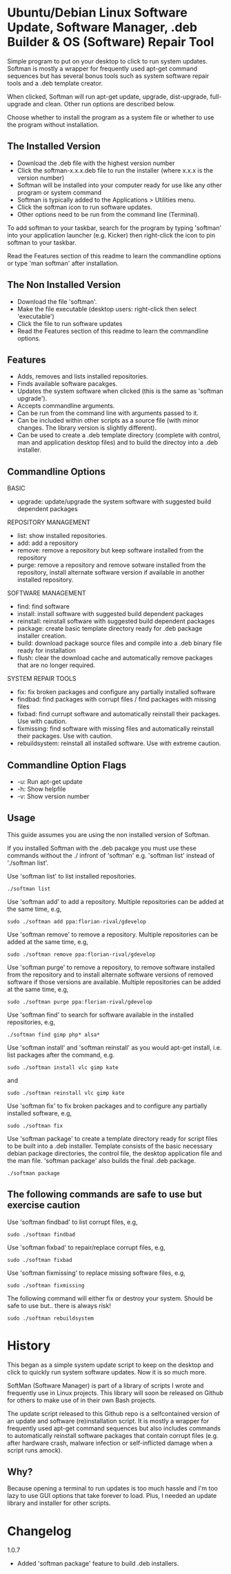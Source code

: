 # Ubuntu/Debian Linux Software Update, Software Manager, .deb Builder & OS (Software) Repair Tool
Simple program to put on your desktop to click to run system updates. Softman is mostly a wrapper for frequently used apt-get command sequences but has several bonus tools such as system software repair tools and a .deb template creator.

When clicked, Softman will run apt-get update, upgrade, dist-upgrade, full-upgrade and clean. Other run options are described below.

Choose whether to install the program as a system file or whether to use the program without installation.

## The Installed Version

* Download the .deb file with the highest version number
* Click the softman-x.x.x.deb file to run the installer (where x.x.x is the version number)
* Softman will be installed into your computer ready for use like any other program or system command
* Softman is typically added to the Applications > Utilities menu.
* Click the softman icon to run software updates.
* Other options need to be run from the command line (Terminal).

To add softman to your taskbar, search for the program by typing 'softman' into your application launcher (e.g. Kicker) then right-click the icon to pin softman to your taskbar.

Read the Features section of this readme to learn the commandline options or type 'man softman' after installation.

## The Non Installed Version

* Download the file 'softman'.
* Make the file executable (desktop users: right-click then select 'executable')
* Click the file to run software updates
* Read the Features section of this readme to learn the commandline options.

## Features

* Adds, removes and lists installed repositories.
* Finds available software pacakges.
* Updates the system software when clicked (this is the same as 'softman upgrade').
* Accepts commandline arguments.
* Can be run from the command line with arguments passed to it.
* Can be included within other scripts as a source file (with minor changes. The library version is slightly different).
* Can be used to create a .deb template directory (complete with control, man and application desktop files) and to build the directoy into a .deb installer.

## Commandline Options

BASIC

- upgrade: update/upgrade the system software with suggested build dependent packages

REPOSITORY MANAGEMENT

- list: show installed repositories.
- add: add a repository
- remove: remove a repository but keep software installed from the repository
- purge: remove a repository and remove sotware installed from the repository, install alternate software version if available in another installed repository.

SOFTWARE MANAGEMENT

- find: find software
- install: install software with suggested build dependent packages
- reinstall: reinstall software with suggested build dependent packages
- package: create basic template directory ready for .deb package installer creation.
- build: download package source files and compile into a .deb binary file ready for installation
- flush: clear the download cache and automatically remove packages that are no longer required.

SYSTEM REPAIR TOOLS

- fix: fix broken packages and configure any partially installed software
- findbad: find packages with corrupt files / find packages with missing files
- fixbad: find currupt software and automatically reinstall their packages. Use with caution.
- fixmissing: find software with missing files and automatically reinstall their packages. Use with caution.
- rebuildsystem: reinstall all installed software. Use with extreme caution.

## Commandline Option Flags

- -u: Run apt-get update
- -h: Show helpfile
- -v: Show version number

## Usage

This guide assumes you are using the non installed version of Softman.

If you installed Softman with the .deb pacakge you must use these commands without the ./ infront of 'softman' e.g. 'softman list' instead of './softman list'.

Use 'softman list' to list installed repositories.

```
./softman list
```

Use 'softman add' to add a repository. Multiple repositories can be added at the same time, e.g,

```
sudo ./softman add ppa:florian-rival/gdevelop
```

Use 'softman remove' to remove a repository. Multiple repositories can be added at the same time, e.g,

```
sudo ./softman remove ppa:florian-rival/gdevelop
```

Use 'softman purge' to remove a repository, to remove software installed from the repository and to install alternate software versions of removed software if those versions are available. Multiple repositories can be added at the same time, e.g,

```
sudo ./softman purge ppa:florian-rival/gdevelop
```

Use 'softman find' to search for software available in the installed repositories, e.g,

```
./softman find gimp php* alsa*
```

Use 'softman install' and 'softman reinstall' as you would apt-get install, i.e. list packages after the command, e.g.

```
sudo ./softman install vlc gimp kate
```
and
```
sudo ./softman reinstall vlc gimp kate
```

Use 'softman fix' to fix broken packages and to configure any partially installed software, e.g,

```
sudo ./softman fix
```

Use 'softman package' to create a template directory ready for script files to be built into a .deb installer. Template consists of the basic necessary debian package directories, the control file, the desktop application file and the man file. 'softman package' also builds the final .deb package.

```
./softman package
```

## The following commands are safe to use but exercise caution
Use 'softman findbad' to list corrupt files, e.g,

```
sudo ./softman findbad
```

Use 'softman fixbad' to repair/replace corrupt files, e.g,

```
sudo ./softman fixbad
```

Use 'softman fixmissing' to replace missing software files, e.g,

```
sudo ./softman fixmissing
```

The following command will either fix or destroy your system. Should be safe to use but.. there is always risk!
```
sudo ./softman rebuildsystem
```
# History
This began as a simple system update script to keep on the desktop and click to quickly run system software updates. Now it is so much more.

SoftMan (Software Manager) is part of a library of scripts I wrote and frequently use in Linux projects. This library will soon be released on Github for others to make use of in their own Bash projects.

The update script released to this Github repo is a selfcontained version of an update and software (re)installation script. It is mostly a wrapper for frequently used apt-get command sequences but also includes commands to automatically reinstall software packages that contain corrupt files (e.g. after hardware crash, malware infection or self-inflicted damage when a script runs amock).

## Why?
Because opening a terminal to run updates is too much hassle and I'm too lazy to use GUI options that take forever to load. Plus, I needed an update library and installer for other scripts.

# Changelog

1.0.7

- Added 'softman package' feature to build .deb installers.

